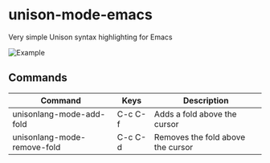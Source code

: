 # unison-mode-emacs
Very simple Unison syntax highlighting for Emacs

![Example](https://i.imgur.com/XaZnkfy.png)

## Commands

| Command | Keys | Description |
|---------|------|-------------|
| unisonlang-mode-add-fold | C-c C-f | Adds a fold above the cursor |
| unisonlang-mode-remove-fold | C-c C-d | Removes the fold above the cursor |
